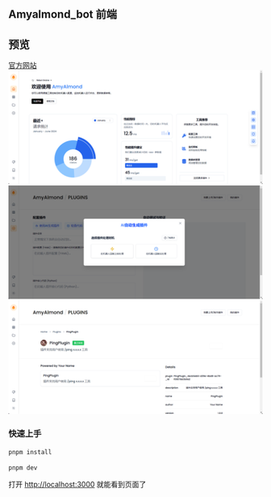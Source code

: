 ## Amyalmond_bot 前端

## 预览
[官方网站](https://bot.luoxiaohei.cn/dashboard)
<img src=".github/dist/img1.png">
<img src=".github/dist/img2.png">
<img src=".github/dist/img3.png">

### 快速上手

```bash
pnpm install
```

```bash
pnpm dev
```

打开 [http://localhost:3000](http://localhost:3000) 就能看到页面了

